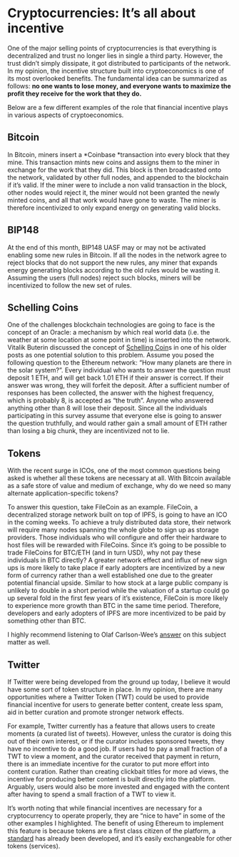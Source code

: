
# Cryptocurrencies: It’s all about incentive



One of the major selling points of cryptocurrencies is that everything is decentralized and trust no longer lies in single a third party. However, the trust didn’t simply dissipate, it got distributed to participants of the network. In my opinion, the incentive structure built into cryptoeconomics is one of its most overlooked benefits. The fundamental idea can be summarized as follows: **no one wants to lose money, and everyone wants to maximize the profit they receive for the work that they do.**

Below are a few different examples of the role that financial incentive plays in various aspects of cryptoeconomics.

## Bitcoin

In Bitcoin, miners insert a *Coinbase *transaction into every block that they mine. This transaction mints new coins and assigns them to the miner in exchange for the work that they did. This block is then broadcasted onto the network, validated by other full nodes, and appended to the blockchain if it’s valid. If the miner were to include a non valid transaction in the block, other nodes would reject it, the miner would not been granted the newly minted coins, and all that work would have gone to waste. The miner is therefore incentivized to only expand energy on generating valid blocks.

## BIP148

At the end of this month, BIP148 UASF may or may not be activated enabling some new rules in Bitcoin. If all the nodes in the network agree to reject blocks that do not support the new rules, any miner that expands energy generating blocks according to the old rules would be wasting it. Assuming the users (full nodes) reject such blocks, miners will be incentivized to follow the new set of rules.

## Schelling Coins

One of the challenges blockchain technologies are going to face is the concept of an Oracle: a mechanism by which real world data (i.e. the weather at some location at some point in time) is inserted into the network. Vitalik Buterin discussed the concept of [Schelling Coin](https://blog.ethereum.org/2014/03/28/schellingcoin-a-minimal-trust-universal-data-feed/)s in one of his older posts as one potential solution to this problem. Assume you posed the following question to the Ethereum network: “How many planets are there in the solar system?”. Every individual who wants to answer the question must deposit 1 ETH, and will get back 1.01 ETH if their answer is correct. If their answer was wrong, they will forfeit the deposit. After a sufficient number of responses has been collected, the answer with the highest frequency, which is probably 8, is accepted as “the truth”. Anyone who answered anything other than 8 will lose their deposit. Since all the individuals participating in this survey assume that everyone else is going to answer the question truthfully, and would rather gain a small amount of ETH rather than losing a big chunk, they are incentivized not to lie.

## Tokens

With the recent surge in ICOs, one of the most common questions being asked is whether all these tokens are necessary at all. With Bitcoin available as a safe store of value and medium of exchange, why do we need so many alternate application-specific tokens?

To answer this question, take FileCoin as an example. FileCoin, a decentralized storage network built on top of IPFS, is going to have an ICO in the coming weeks. To achieve a truly distributed data store, their network will require many nodes spanning the whole globe to sign up as storage providers. Those individuals who will configure and offer their hardware to host files will be rewarded with FileCoins. Since it’s going to be possible to trade FileCoins for BTC/ETH (and in turn USD), why not pay these individuals in BTC directly? A greater network effect and influx of new sign ups is more likely to take place if early adopters are incentivized by a new form of currency rather than a well established one due to the greater potential financial upside. Similar to how stock at a large public company is unlikely to double in a short period while the valuation of a startup could go up several fold in the first few years of it’s existence, FileCoin is more likely to experience more growth than BTC in the same time period. Therefore, developers and early adopters of IPFS are more incentivized to be paid by something other than BTC.

I highly recommend listening to Olaf Carlson-Wee’s [answer](https://youtu.be/9SYVX2wcMVM?t=20m13s) on this subject matter as well.

## Twitter

If Twitter were being developed from the ground up today, I believe it would have some sort of token structure in place. In my opinion, there are many opportunities where a Twitter Token (TWT) could be used to provide financial incentive for users to generate better content, create less spam, aid in better curation and promote stronger network effects.

For example, Twitter currently has a feature that allows users to create moments (a curated list of tweets). However, unless the curator is doing this out of their own interest, or if the curator includes sponsored tweets, they have no incentive to do a good job. If users had to pay a small fraction of a TWT to view a moment, and the curator received that payment in return, there is an immediate incentive for the curator to put more effort into content curation. Rather than creating clickbait titles for more ad views, the incentive for producing better content is built directly into the platform. Arguably, users would also be more invested and engaged with the content after having to spend a small fraction of a TWT to view it.

It’s worth noting that while financial incentives are necessary for a cryptocurrency to operate properly, they are “nice to have” in some of the other examples I highlighted. The benefit of using Ethereum to implement this feature is because tokens are a first class citizen of the platform, a [standard](https://theethereum.wiki/w/index.php/ERC20_Token_Standard) has already been developed, and it’s easily exchangeable for other tokens (services).
